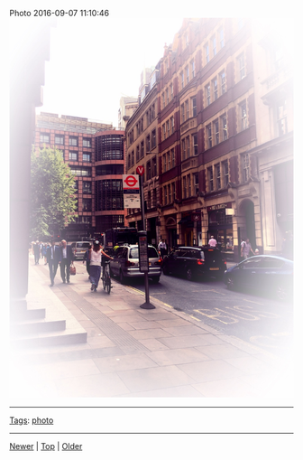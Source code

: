 <!--
title: Photo 2016-09-07 11
date: 2020-06-28T14:51:45.098Z
tags: photo
-->





Photo 2016-09-07 11:10:46
![](150071086552-0.jpg)

<!--BOTTOM-POST-NAVIGATION-->
---

[Tags](tags.md): [photo](tag-photo.md)

---

[Newer](148993750632.md) | [Top](index.md) | [Older](151976604492.md)